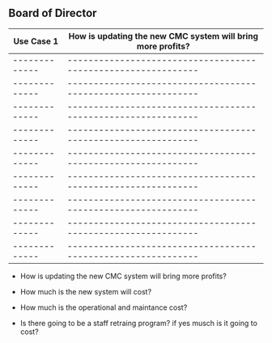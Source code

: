 ## Board of Director
| Use Case 1  | How is updating the new CMC system will bring more profits? |
|-------------|-------------------------------------------------------------|
|-------------|-------------------------------------------------------------|
|-------------|-------------------------------------------------------------|
|-------------|-------------------------------------------------------------|
|-------------|-------------------------------------------------------------|
|-------------|-------------------------------------------------------------|
|-------------|-------------------------------------------------------------|
|-------------|-------------------------------------------------------------|
|-------------|-------------------------------------------------------------|
|-------------|-------------------------------------------------------------|

 * How is updating the new CMC system will bring more profits?
 
 * How much is the new system will cost?
 
 * How much is the operational and maintance cost?
 
 * Is there going to be a staff retraing program? if yes musch is it going to cost?
